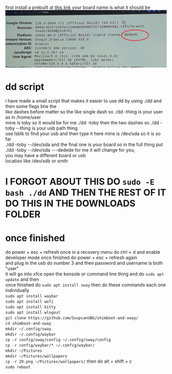 first install a prebuilt at [this link](https://github.com/ading2210/shimboot/releases)  your board name is what it should be ![Screenshot with line](assets/image.jpg)



# dd script           
             
i have made a small script that makes it easier to use dd by using ./dd and then some flags btw the          
like dashes before matter so the like single dash so ./dd -thing is your user as in /home/user          
mine is toby so it would be for me ./dd -toby then the two dashes so ./dd -toby --thing is your usb path thing      
use lsblk to find your usb and then type it here mine is /dev/sda so it is so far      
./dd -toby --/dev/sda and the final one is your board so in the full thing put ./dd -toby --/dev/sda ---dedede for me it will change for you,        
you may have a different board or usb         
location like /dev/sdb or smth            
       
# I FORGOT ABOUT THIS DO ``sudo -E bash ./dd`` AND THEN THE REST OF IT DO THIS IN THE DOWNLOADS FOLDER      







# once finished     
do power + esc + refresh once in a recovery menu do ctrl + d and enable developer mode once finished do power + esc + refresh again            
and plug in the usb do number 3 and then password and username is both "user"      
it will go into xfce open the konsole or command line thing and do ``sudo apt update`` and then     
once finished do ``sudo apt install sway`` then  do these commands each one individually       
``sudo apt install waybar``       
``sudo apt install wofi``    
``sudo apt install kitty``    
``sudo apt install wlogout``    
``git clone https://github.com/SoupcanUBG/shimboot-and-sway/``                   
``cd shimboot-and-sway``            
``mkdir ~/.config/sway``    
``mkdir ~/.config/waybar``       
``cp -r config/sway/config ~/.config/sway/config``      
``cp -r config/waybar/* ~/.config/waybar/``    
``mkdir ~/Pictures``        
``mkdir ~/Pictures/wallpapers``         
``cp -r 20.png ~/Pictures/wallpapers/`` 
then do alt + shift + c          
``sudo reboot``

